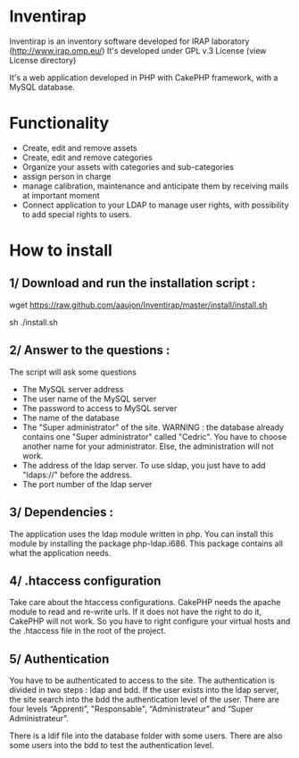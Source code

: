 Inventirap
=======================
Inventirap is an inventory software developed for IRAP laboratory (http://www.irap.omp.eu/)
It's developed under GPL v.3 License (view License directory)

It's a web application developed in PHP with CakePHP framework, with a MySQL database.

Functionality
======================
* Create, edit and remove assets
* Create, edit and remove categories
* Organize your assets with categories and sub-categories
* assign person in charge
* manage calibration, maintenance and anticipate them by receiving mails at important moment
* Connect application to your LDAP to manage user rights, with possibility to add special rights to users.

How to install
======================

1/ Download and run the installation script : 
-

   wget https://raw.github.com/aaujon/Inventirap/master/install/install.sh
   
   sh ./install.sh
   
2/ Answer to the questions :
-

   The script will ask some questions
   - The MySQL server address 
   - The user name of the MySQL server
   - The password to access to MySQL server
   - The name of the database
   - The "Super administrator" of the site. WARNING : the database already contains one "Super administrator" called "Cedric". You have to choose another name for your administrator. Else, the administration will not work.
   - The address of the ldap server. To use sldap, you just have to add "ldaps://" before the address.
   - The port number of the ldap server

3/ Dependencies : 
-

   The application uses the ldap module written in php. You can install this module by installing the package php-ldap.i686. This package contains all what the application needs. 

4/ .htaccess configuration
-
   
   Take care about the htaccess configurations. CakePHP needs the apache module to read and re-write urls. If it does not have the right to do it, CakePHP will not work. So you have to right configure your virtual hosts and the .htaccess file in the root of the project.

5/ Authentication 
-

   You have to be authenticated to access to the site. The authentication is divided in two steps : ldap and bdd. If the user exists into the ldap server, the site search into the bdd the authentication level of  the user. There are four levels “Apprenti”, "Responsable", “Administrateur” and “Super Administrateur”. 

   There is a ldif file into the database folder with some users. There are also some users into the bdd to test the authentication level.